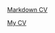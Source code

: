 [Markdown CV](https://serizelle.github.io/rsschool-cv/cv)

[My CV](https://serizelle.github.io/rsschool-cv/)
